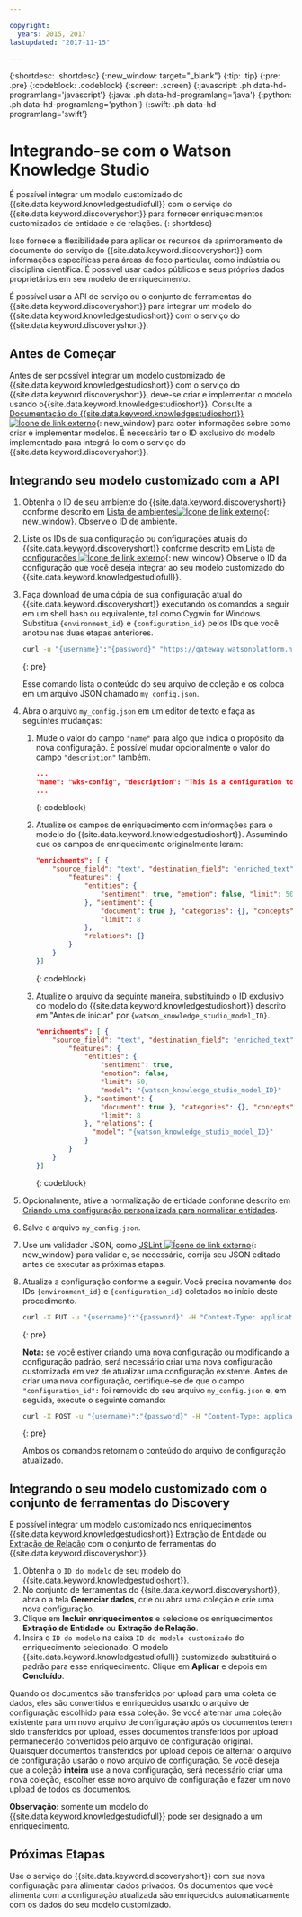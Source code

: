 ```yaml
---

copyright:
  years: 2015, 2017
lastupdated: "2017-11-15"

---
```


{:shortdesc: .shortdesc}
{:new_window: target="_blank"}
{:tip: .tip}
{:pre: .pre}
{:codeblock: .codeblock}
{:screen: .screen}
{:javascript: .ph data-hd-programlang='javascript'}
{:java: .ph data-hd-programlang='java'}
{:python: .ph data-hd-programlang='python'}
{:swift: .ph data-hd-programlang='swift'}

# Integrando-se com o Watson Knowledge Studio

É possível integrar um modelo customizado do {{site.data.keyword.knowledgestudiofull}} com o
serviço do {{site.data.keyword.discoveryshort}} para fornecer enriquecimentos customizados de entidade
e de relações.
{: shortdesc}

Isso fornece a flexibilidade para aplicar os recursos de aprimoramento de documento do serviço do {{site.data.keyword.discoveryshort}} com informações específicas para áreas de foco particular, como indústria ou disciplina científica. É possível usar dados públicos e seus próprios dados proprietários em seu modelo de enriquecimento.

É possível usar a API de serviço ou o conjunto de ferramentas do {{site.data.keyword.discoveryshort}} para integrar um modelo do {{site.data.keyword.knowledgestudioshort}} com o serviço do {{site.data.keyword.discoveryshort}}.

## Antes de Começar

Antes de ser possível integrar um modelo customizado de {{site.data.keyword.knowledgestudioshort}} com o serviço do {{site.data.keyword.discoveryshort}}, deve-se criar e implementar o modelo usando o{{site.data.keyword.knowledgestudioshort}}. 
Consulte a [Documentação do {{site.data.keyword.knowledgestudioshort}} ![Ícone de link externo](../../icons/launch-glyph.svg "Ícone de link externo")](https://console.bluemix.net/docs/services/knowledge-studio/tutorials-create-project.html#wks_tutintro){: new_window} para obter informações sobre como criar e implementar modelos. É necessário ter o ID exclusivo do modelo implementado para integrá-lo com o serviço do {{site.data.keyword.discoveryshort}}.

## Integrando seu modelo customizado com a API

1.  Obtenha o ID de seu ambiente do {{site.data.keyword.discoveryshort}} conforme descrito em [Lista de ambientes![Ícone de link externo](../../icons/launch-glyph.svg "Ícone de link externo")](https://www.ibm.com/watson/developercloud/discovery/api/v1/#list_environments){: new_window}. Observe o ID de ambiente.
1.  Liste os IDs de sua configuração ou configurações atuais do {{site.data.keyword.discoveryshort}} conforme descrito em [Lista de configurações ![Ícone de link externo](../../icons/launch-glyph.svg "Ícone de link externo")](https://www.ibm.com/watson/developercloud/discovery/api/v1/#list_configurations){: new_window} Observe o ID da configuração que você deseja integrar ao seu modelo customizado do {{site.data.keyword.knowledgestudiofull}}.
1.  Faça download de uma cópia de sua configuração atual do {{site.data.keyword.discoveryshort}} executando os comandos a seguir em um shell bash ou equivalente, tal como Cygwin for Windows. Substitua `{environment_id}` e `{configuration_id}` pelos IDs que você anotou nas duas etapas anteriores.

    ```bash
    curl -u "{username}":"{password}" "https://gateway.watsonplatform.net/discovery/api/v1/environments/{environment_id}/configurations/{configuration_id}?version=2017-11-07" > my_config.json
    ```
    {: pre}

    Esse comando lista o conteúdo do seu arquivo de coleção e os coloca em um arquivo JSON chamado `my_config.json`.
1.  Abra o arquivo `my_config.json` em um editor de texto e faça as seguintes mudanças:
    1.  Mude o valor do campo `"name"` para algo que indica o propósito da nova configuração. É possível mudar opcionalmente o valor do campo `"description"` também.

        ```json
        ...
        "name": "wks-config", "description": "This is a configuration to use with a WKS model",
        ...
        ```
        {: codeblock}

    1.  Atualize os campos de enriquecimento com informações para o modelo do {{site.data.keyword.knowledgestudioshort}}. Assumindo que os campos de enriquecimento originalmente leram:

        ```json
        "enrichments": [ {
            "source_field": "text", "destination_field": "enriched_text", "enrichment": "natural_language_understanding", "options": {
                "features": {
                    "entities": {
                        "sentiment": true, "emotion": false, "limit": 50
                    }, "sentiment": {
                        "document": true }, "categories": {}, "concepts": {
                        "limit": 8
                    },
                    "relations": {}
                }
            }
        }]
        ```
        {: codeblock}

    1.  Atualize o arquivo da seguinte maneira, substituindo o ID exclusivo do modelo do {{site.data.keyword.knowledgestudioshort}} descrito em "Antes de iniciar" por `{watson_knowledge_studio_model_ID}`.

        ```json
        "enrichments": [ {
            "source_field": "text", "destination_field": "enriched_text", "enrichment": "natural_language_understanding", "options": {
                "features": {
                    "entities": {
                        "sentiment": true,
                        "emotion": false,
                        "limit": 50,
                        "model": "{watson_knowledge_studio_model_ID}"
                    }, "sentiment": {
                        "document": true }, "categories": {}, "concepts": {
                        "limit": 8
                    }, "relations": {
                      "model": "{watson_knowledge_studio_model_ID}"
                    }
                }
            }
        }]
        ```
        {: codeblock}

1.  Opcionalmente, ative a normalização de entidade conforme descrito em [Criando uma configuração personalizada para normalizar entidades](/docs/services/discovery/normalize-entities.html).
1.  Salve o arquivo `my_config.json`.
1.  Use um validador JSON, como [JSLint ![Ícone de link externo](../../icons/launch-glyph.svg "Ícone de link externo")](http://jslint.com){: new_window} para validar e, se necessário, corrija seu JSON editado antes de executar as próximas etapas.
1.  Atualize a configuração conforme a seguir. Você precisa novamente dos IDs `{environment_id}` e `{configuration_id}` coletados no início deste procedimento.

    ```bash
    curl -X PUT -u "{username}":"{password}" -H "Content-Type: application/json" -d @my_config.json "https://gateway.watsonplatform.net/discovery/api/v1/environments/{environment_id}/configurations/{configuration_id}?version=2017-11-07"
    ```
    {: pre}

    **Nota:** se você estiver criando uma nova configuração ou modificando a
configuração padrão, será necessário criar uma nova configuração customizada em vez de atualizar uma
configuração existente. Antes de criar uma nova configuração, certifique-se de que o
campo `"configuration_id":` foi removido do seu arquivo `my_config.json`
e, em seguida, execute o seguinte comando:

    ```bash
    curl -X POST -u "{username}":"{password}" -H "Content-Type: application/json" -d @my_config.json "https://gateway.watsonplatform.net/discovery/api/v1/environments/{environment_id}/configurations?version=2017-11-07"
    ```
    {: pre}

    Ambos os comandos retornam o conteúdo do arquivo de configuração atualizado.

## Integrando o seu modelo customizado com o conjunto de ferramentas do Discovery

É possível integrar um modelo customizado nos enriquecimentos
{{site.data.keyword.knowledgestudioshort}}
[Extração de Entidade](/docs/services/discovery/building.html#entity-extraction) ou
[Extração de Relação](/docs/services/discovery/building.html#relation-extraction)
com o conjunto de ferramentas do {{site.data.keyword.discoveryshort}}.

1. Obtenha o `ID do modelo` de seu
modelo do {{site.data.keyword.knowledgestudioshort}}.
1. No conjunto de ferramentas do {{site.data.keyword.discoveryshort}}, abra o
a tela **Gerenciar dados**, crie ou abra uma coleção e crie uma nova configuração.
1. Clique em **Incluir enriquecimentos** e selecione os enriquecimentos
**Extração de Entidade** ou **Extração de Relação**.
1. Insira o `ID do modelo` na caixa `ID do modelo customizado`
do enriquecimento selecionado. O modelo {{site.data.keyword.knowledgestudiofull}} customizado
substituirá o padrão para esse enriquecimento. Clique em **Aplicar** e depois em
**Concluído**.

Quando os documentos são transferidos por upload para uma coleta de dados, eles são convertidos e enriquecidos usando o arquivo de configuração escolhido para essa coleção. 
Se você alternar uma coleção existente para um novo arquivo de configuração após os documentos terem sido
transferidos por upload, esses documentos transferidos por upload permanecerão convertidos pelo arquivo de
configuração original. Quaisquer documentos transferidos por upload depois de alternar o arquivo de
configuração usarão o novo arquivo de configuração. Se você deseja que a coleção **inteira** use a nova configuração, será necessário criar uma nova coleção, escolher esse novo arquivo de configuração e fazer um novo upload de todos os documentos.

**Observação:** somente um modelo do {{site.data.keyword.knowledgestudiofull}} pode ser designado a um enriquecimento.

## Próximas Etapas

Use o serviço do {{site.data.keyword.discoveryshort}} com sua nova configuração para alimentar
dados privados. Os documentos que você alimenta com a configuração atualizada são enriquecidos automaticamente com os dados do seu modelo customizado.
